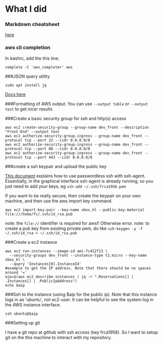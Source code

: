 # What I did

### Markdown cheatsheet
[here](https://github.com/adam-p/markdown-here/wiki/Markdown-Cheatsheet)

### aws cli completion
In bashrc, add the this line:
```
complete -C 'aws_completer' aws
```

###JSON query utility
```
sudo apt install jq
```
[Docs here](https://stedolan.github.io/jq/manual/)

###Formatting of AWS output.
You can use `--output table` or `--output text` to get nicer results

###Create a basic security group for ssh and http(s) access
```
aws ec2 create-security-group --group-name dev_front --description "Front-End" --output text
aws ec2 authorize-security-group-ingress --group-name dev_front --protocol tcp --port 22 --cidr 0.0.0.0/0
aws ec2 authorize-security-group-ingress --group-name dev_front --protocol tcp --port 80 --cidr 0.0.0.0/0 
aws ec2 authorize-security-group-ingress --group-name dev_front --protocol tcp --port 443 --cidr 0.0.0.0/0
```
###create a ssh keypair and upload the public key

[This document](http://mah.everybody.org/docs/ssh) explains how to use passwordless ssh with ssh-agent.
Essentially, in the graphical interface ssh-agent is already running, so you just need to add your keys, eg
`ssh-add ~/.ssh/frca1958.pem` 

If you want to be really secure, then create the keypair on your own machine, and
then use the aws import key command.
```
aws ec2 import-key-pair --key-name vbox_kl --public-key-material file:///home/fc/.ssh/id_rsa.pub
```
note: the `file://` identifier is required for aws!! Otherwise error.
note: to create a pub key from existing private pem, do like `ssh-keygen -y -f ~/.ssh/id_rsa > ~/.ssh/id_rsa.pub`


###Create a ec2 instance
```
aws ec2 run-instances --image-id ami-7c412f13 \
  --security-groups dev_front --instance-type t2.micro --key-name vbox_kl \
  --query 'Instances[0].InstanceId'
#example to get the IP address. Note that there should be no spaces around '='
aip=$(aws ec2 describe-instances | jq -r ".Reservations[] | .Instances[] | .PublicIpAddress")
echo $aip

```

###Ssh to the instance (using $aip for the public ip). 
Note that this instance logs in as 'ubuntu', not ec2-user.
It can be helpful to see the system log in the AWS instance interface.
```
ssh ubuntu@$aip

```

###Setting up git

I have a git repo at github with ssh access (key frca1958).
So I want to setup git on the this machine to interact with my repository.



